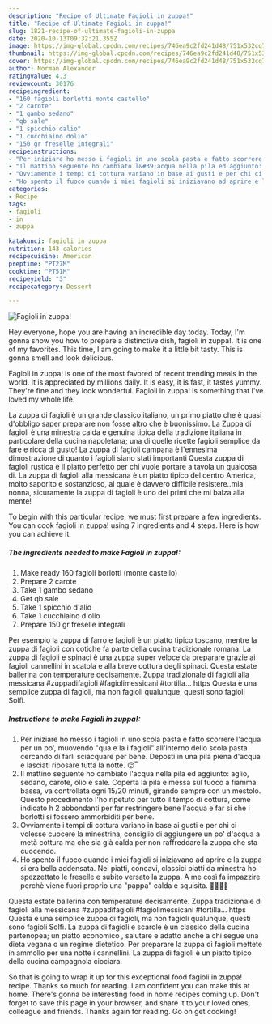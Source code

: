 ```yaml
---
description: "Recipe of Ultimate Fagioli in zuppa!"
title: "Recipe of Ultimate Fagioli in zuppa!"
slug: 1821-recipe-of-ultimate-fagioli-in-zuppa
date: 2020-10-13T09:32:21.355Z
image: https://img-global.cpcdn.com/recipes/746ea9c2fd241d48/751x532cq70/fagioli-in-zuppa-recipe-main-photo.jpg
thumbnail: https://img-global.cpcdn.com/recipes/746ea9c2fd241d48/751x532cq70/fagioli-in-zuppa-recipe-main-photo.jpg
cover: https://img-global.cpcdn.com/recipes/746ea9c2fd241d48/751x532cq70/fagioli-in-zuppa-recipe-main-photo.jpg
author: Norman Alexander
ratingvalue: 4.3
reviewcount: 30176
recipeingredient:
- "160 fagioli borlotti monte castello"
- "2 carote"
- "1 gambo sedano"
- "qb sale"
- "1 spicchio dalio"
- "1 cucchiaino dolio"
- "150 gr freselle integrali"
recipeinstructions:
- "Per iniziare ho messo i fagioli in uno scola pasta e fatto scorrere l&#39;acqua per un po&#39;, muovendo &#34;qua e la i fagioli&#34; all&#39;interno dello scola pasta cercando di farli sciacquare per bene. Deposti in una pila piena d&#39;acqua e lasciati riposare tutta la notte. 😴"
- "Il mattino seguente ho cambiato l&#39;acqua nella pila ed aggiunto: aglio, sedano, carote, olio e sale. Coperta la pila e messa sul fuoco a fiamma bassa, va controllata ogni 15/20 minuti, girando sempre con un mestolo. Questo procedimento l&#39;ho ripetuto per tutto il tempo di cottura, come indicato h 2 abbondanti per far restringere bene l&#39;acqua e far si che i borlotti si fossero ammorbiditi per bene."
- "Ovviamente i tempi di cottura variano in base ai gusti e per chi ci volesse cuocere la minestrina, consiglio di aggiungere un po&#39; d&#39;acqua a metà cottura ma che sia già calda per non raffreddare la zuppa che sta cuocendo."
- "Ho spento il fuoco quando i miei fagioli si iniziavano ad aprire e la zuppa si era bella addensata. Nei piatti, concavi, classici piatti da minestra ho spezzettato le freselle e subito versato la zuppa. A me così fa impazzire perchè viene fuori proprio una &#34;pappa&#34; calda e squisita. 🍵🧏🏻‍♀️"
categories:
- Recipe
tags:
- fagioli
- in
- zuppa

katakunci: fagioli in zuppa 
nutrition: 143 calories
recipecuisine: American
preptime: "PT27M"
cooktime: "PT51M"
recipeyield: "3"
recipecategory: Dessert

---
```



![Fagioli in zuppa!](https://img-global.cpcdn.com/recipes/746ea9c2fd241d48/751x532cq70/fagioli-in-zuppa-recipe-main-photo.jpg)

Hey everyone, hope you are having an incredible day today. Today, I'm gonna show you how to prepare a distinctive dish, fagioli in zuppa!. It is one of my favorites. This time, I am going to make it a little bit tasty. This is gonna smell and look delicious.

Fagioli in zuppa! is one of the most favored of recent trending meals in the world. It is appreciated by millions daily. It is easy, it is fast, it tastes yummy. They're fine and they look wonderful. Fagioli in zuppa! is something that I've loved my whole life.

La zuppa di fagioli è un grande classico italiano, un primo piatto che è quasi d&#39;obbligo saper preparare non fosse altro che è buonissimo. La Zuppa di fagioli è una minestra calda e genuina tipica della tradizione italiana in particolare della cucina napoletana; una di quelle ricette fagioli semplice da fare e ricca di gusto! La zuppa di fagioli campana è l&#39;ennesima dimostrazione di quanto i fagioli siano stati importanti Questa zuppa di fagioli rustica è il piatto perfetto per chi vuole portare a tavola un qualcosa di. La zuppa di fagioli alla messicana è un piatto tipico del centro America, molto saporito e sostanzioso, al quale è davvero difficile resistere..mia nonna, sicuramente la zuppa di fagioli è uno dei primi che mi balza alla mente!


To begin with this particular recipe, we must first prepare a few ingredients. You can cook fagioli in zuppa! using 7 ingredients and 4 steps. Here is how you can achieve it.

<!--inarticleads1-->

##### The ingredients needed to make Fagioli in zuppa!:

1. Make ready 160 fagioli borlotti (monte castello)
1. Prepare 2 carote
1. Take 1 gambo sedano
1. Get qb sale
1. Take 1 spicchio d&#39;alio
1. Take 1 cucchiaino d&#39;olio
1. Prepare 150 gr freselle integrali


Per esempio la zuppa di farro e fagioli è un piatto tipico toscano, mentre la zuppa di fagioli con cotiche fa parte della cucina tradizionale romana. La zuppa di fagioli e spinaci è una zuppa super veloce da preparare grazie ai fagioli cannellini in scatola e alla breve cottura degli spinaci. Questa estate ballerina con temperature decisamente. Zuppa tradizionale di fagioli alla messicana #zuppadifagioli #fagiolimessicani #tortilla… https Questa è una semplice zuppa di fagioli, ma non fagioli qualunque, questi sono fagioli Solfì. 

<!--inarticleads2-->

##### Instructions to make Fagioli in zuppa!:

1. Per iniziare ho messo i fagioli in uno scola pasta e fatto scorrere l&#39;acqua per un po&#39;, muovendo &#34;qua e la i fagioli&#34; all&#39;interno dello scola pasta cercando di farli sciacquare per bene. Deposti in una pila piena d&#39;acqua e lasciati riposare tutta la notte. 😴
1. Il mattino seguente ho cambiato l&#39;acqua nella pila ed aggiunto: aglio, sedano, carote, olio e sale. Coperta la pila e messa sul fuoco a fiamma bassa, va controllata ogni 15/20 minuti, girando sempre con un mestolo. Questo procedimento l&#39;ho ripetuto per tutto il tempo di cottura, come indicato h 2 abbondanti per far restringere bene l&#39;acqua e far si che i borlotti si fossero ammorbiditi per bene.
1. Ovviamente i tempi di cottura variano in base ai gusti e per chi ci volesse cuocere la minestrina, consiglio di aggiungere un po&#39; d&#39;acqua a metà cottura ma che sia già calda per non raffreddare la zuppa che sta cuocendo.
1. Ho spento il fuoco quando i miei fagioli si iniziavano ad aprire e la zuppa si era bella addensata. Nei piatti, concavi, classici piatti da minestra ho spezzettato le freselle e subito versato la zuppa. A me così fa impazzire perchè viene fuori proprio una &#34;pappa&#34; calda e squisita. 🍵🧏🏻‍♀️


Questa estate ballerina con temperature decisamente. Zuppa tradizionale di fagioli alla messicana #zuppadifagioli #fagiolimessicani #tortilla… https Questa è una semplice zuppa di fagioli, ma non fagioli qualunque, questi sono fagioli Solfì. La zuppa di fagioli e scarole è un classico della cucina partenopea; un piatto economico , salutare e adatto anche a chi segue una dieta vegana o un regime dietetico. Per preparare la zuppa di fagioli mettete in ammollo per una notte i cannellini. La zuppa di fagioli è un piatto tipico della cucina campagnola ciociara. 

So that is going to wrap it up for this exceptional food fagioli in zuppa! recipe. Thanks so much for reading. I am confident you can make this at home. There's gonna be interesting food in home recipes coming up. Don't forget to save this page in your browser, and share it to your loved ones, colleague and friends. Thanks again for reading. Go on get cooking!
